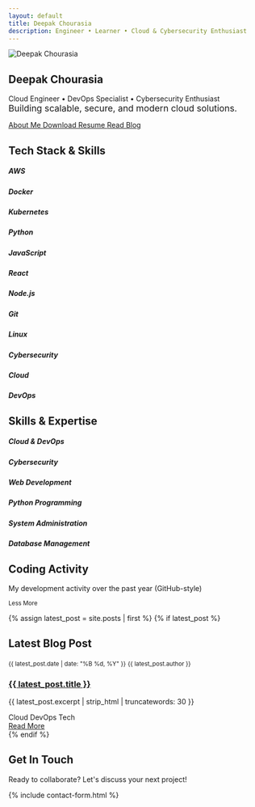 ```yaml
---
layout: default
title: Deepak Chourasia
description: Engineer • Learner • Cloud & Cybersecurity Enthusiast
---
```


<!-- Particle Background -->
<div class="particle-background"></div>

<!-- Hero Section -->
<section class="hero-section">
  <div class="container">
    <img src="{{ '/assets/images/deepak.jpg' | relative_url }}" alt="Deepak Chourasia" class="hero-avatar">
    <h1 class="hero-title">Deepak Chourasia</h1>
    <p class="hero-subtitle">Cloud Engineer • DevOps Specialist • Cybersecurity Enthusiast<br><span style="font-size:1.1rem;font-weight:400;color:var(--neon-blue);">Building scalable, secure, and modern cloud solutions.</span></p>
    <div class="d-flex justify-content-center flex-wrap gap-3 mt-4">
      <a href="{{ '/about' | relative_url }}" class="btn btn-primary">
        <i class="fas fa-user me-2"></i>About Me
      </a>
      <a href="{{ '/assets/resume.pdf' | relative_url }}" class="btn btn-outline-primary" download>
        <i class="fas fa-download me-2"></i>Download Resume
      </a>
      <a href="{{ '/blogs' | relative_url }}" class="btn btn-outline-primary">
        <i class="fas fa-blog me-2"></i>Read Blog
      </a>
    </div>
  </div>
</section>

<!-- Tech Stack Section -->
<section class="container my-5">
  <div class="glass-card p-4">
    <h2 class="text-center mb-4">
      <i class="fas fa-code me-2"></i>Tech Stack & Skills
    </h2>
    <div class="tech-stack">
      <div class="tech-item">
        <i class="fab fa-aws"></i>
        <h5>AWS</h5>
      </div>
      <div class="tech-item">
        <i class="fab fa-docker"></i>
        <h5>Docker</h5>
      </div>
      <div class="tech-item">
        <i class="fab fa-kubernetes"></i>
        <h5>Kubernetes</h5>
      </div>
      <div class="tech-item">
        <i class="fab fa-python"></i>
        <h5>Python</h5>
      </div>
      <div class="tech-item">
        <i class="fab fa-js"></i>
        <h5>JavaScript</h5>
      </div>
      <div class="tech-item">
        <i class="fab fa-react"></i>
        <h5>React</h5>
      </div>
      <div class="tech-item">
        <i class="fab fa-node-js"></i>
        <h5>Node.js</h5>
      </div>
      <div class="tech-item">
        <i class="fab fa-git-alt"></i>
        <h5>Git</h5>
      </div>
      <div class="tech-item">
        <i class="fab fa-linux"></i>
        <h5>Linux</h5>
      </div>
      <div class="tech-item">
        <i class="fas fa-shield-alt"></i>
        <h5>Cybersecurity</h5>
      </div>
      <div class="tech-item">
        <i class="fas fa-cloud"></i>
        <h5>Cloud</h5>
      </div>
      <div class="tech-item">
        <i class="fas fa-server"></i>
        <h5>DevOps</h5>
      </div>
    </div>
  </div>
</section>

<!-- Skills Section -->
<section class="container my-5">
  <div class="skill-section">
    <h2 class="text-center mb-4">
      <i class="fas fa-chart-bar me-2"></i>Skills & Expertise
    </h2>
    <div class="row">
      <div class="col-md-6">
        <h5>Cloud & DevOps</h5>
        <div class="skill-bar">
          <div class="skill-progress" data-percentage="90"></div>
        </div>
        <h5>Cybersecurity</h5>
        <div class="skill-bar">
          <div class="skill-progress" data-percentage="85"></div>
        </div>
        <h5>Web Development</h5>
        <div class="skill-bar">
          <div class="skill-progress" data-percentage="80"></div>
        </div>
      </div>
      <div class="col-md-6">
        <h5>Python Programming</h5>
        <div class="skill-bar">
          <div class="skill-progress" data-percentage="88"></div>
        </div>
        <h5>System Administration</h5>
        <div class="skill-bar">
          <div class="skill-progress" data-percentage="82"></div>
        </div>
        <h5>Database Management</h5>
        <div class="skill-bar">
          <div class="skill-progress" data-percentage="75"></div>
        </div>
      </div>
    </div>
  </div>
</section>

<!-- Activity Graph Section -->
<section class="container my-5">
  <div class="activity-graph">
    <h2 class="text-center mb-4">
      <i class="fas fa-calendar-alt me-2"></i>Coding Activity
    </h2>
    <p class="text-center text-muted mb-4">My development activity over the past year (GitHub-style)</p>
    <div class="activity-grid">
      <!-- Activity cells will be populated by JavaScript -->
    </div>
    <div class="text-center mt-4">
      <small class="text-muted">
        <span class="me-3">Less</span>
        <span class="activity-cell me-1" data-level="1"></span>
        <span class="activity-cell me-1" data-level="2"></span>
        <span class="activity-cell me-1" data-level="3"></span>
        <span class="activity-cell me-1" data-level="4"></span>
        <span class="activity-cell me-3" data-level="5"></span>
        <span>More</span>
      </small>
    </div>
  </div>
</section>

<!-- Latest Blog Post -->
{% assign latest_post = site.posts | first %}
{% if latest_post %}
<section class="container my-5">
  <div class="glass-card p-4">
    <h2 class="text-center mb-4">
      <i class="fas fa-newspaper me-2"></i>Latest Blog Post
    </h2>
    <article class="blog-post">
      <div class="blog-meta">
        <small><i class="far fa-calendar-alt me-1"></i>{{ latest_post.date | date: "%B %d, %Y" }}</small>
        <small><i class="far fa-user me-1"></i>{{ latest_post.author }}</small>
      </div>
      <h3 class="h4 fw-bold">
        <a href="{{ latest_post.url | relative_url }}" class="text-decoration-none">{{ latest_post.title }}</a>
      </h3>
      <p>{{ latest_post.excerpt | strip_html | truncatewords: 30 }}</p>
      <div class="blog-tags">
        <span class="blog-tag">Cloud</span>
        <span class="blog-tag">DevOps</span>
        <span class="blog-tag">Tech</span>
      </div>
      <a href="{{ latest_post.url | relative_url }}" class="btn btn-outline-primary mt-3">
        <i class="fas fa-arrow-right me-2"></i>Read More
      </a>
    </article>
  </div>
</section>
{% endif %}

<!-- Contact Section -->
<section class="container my-5">
  <div class="glass-card p-4">
    <h2 class="text-center mb-4">
      <i class="fas fa-envelope me-2"></i>Get In Touch
    </h2>
    <p class="text-center text-muted mb-4">Ready to collaborate? Let's discuss your next project!</p>
    {% include contact-form.html %}
  </div>
</section>
